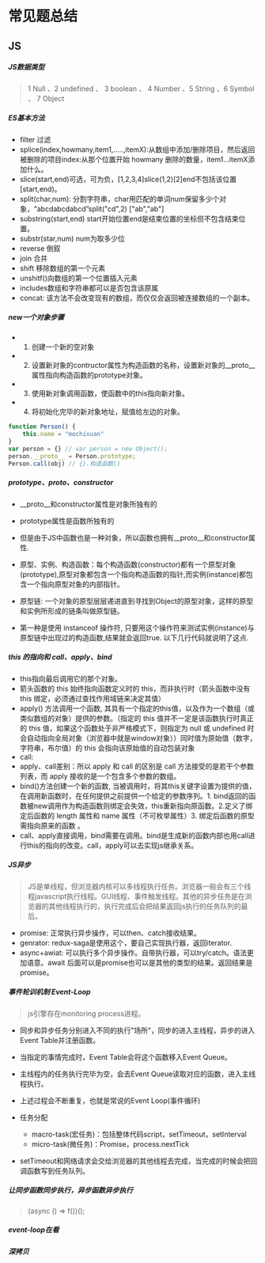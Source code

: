 # 常见题总结

## JS
##### JS数据类型
> 1 Null 、2 undefined 、 3 boolean 、 4 Number 、5 String 、6 Symbol 、 7 Object

##### ES基本方法
- filter 过滤
- splice(index,howmany,item1,.....,itemX):从数组中添加/删除项目，然后返回被删除的项目index:从那个位置开始 howmany 删除的数量，item1...itemX添加什么。
- slice(start,end)可选，可为负，[1,2,3,4]slice(1,2)[2]end不包括该位置[start,end)。
- split(char,num): 分割字符串，char用匹配的单词num保留多少个对象，“abcdabcdabcd”split("cd",2) ["ab","ab"]
- substring(start,end) start开始位置end是结束位置的坐标但不包含结束位置。
- substr(star,num) num为取多少位
- reverse 倒叙
- join 合并
- shift 移除数组的第一个元素
- unshitf()向数组的第一个位置插入元素
- includes数组和字符串都可以是否包含该原属
- concat: 该方法不会改变现有的数组，而仅仅会返回被连接数组的一个副本。

##### new一个对象步骤
- 1. 创建一个新的空对象 
- 2. 设置新对象的contructor属性为构造函数的名称，设置新对象的__proto__属性指向构造函数的prototype对象。
- 3. 使用新对象调用函数，使函数中的this指向新对象。
- 4. 将初始化完毕的新对象地址，赋值给左边的对象。

``` js
function Person() {
	this.name = "mochixuan"
}
var person = {} // var person = new Object();
person.__proto__ = Person.prototype;
Person.call(obj) // {}.构造函数()
```

##### prototype、__proto__、constructor
- __proto__和constructor属性是对象所独有的
- prototype属性是函数所独有的
- 但是由于JS中函数也是一种对象，所以函数也拥有__proto__和constructor属性.

- 原型、实例、构造函数：每个构造函数(constructor)都有一个原型对象(prototype),原型对象都包含一个指向构造函数的指针,而实例(instance)都包含一个指向原型对象的内部指针。
- 原型链: 一个对象的原型层层递进直到寻找到Object的原型对象，这样的原型和实例所形成的链条叫做原型链。
- 第一种是使用 instanceof 操作符, 只要用这个操作符来测试实例(instance)与原型链中出现过的构造函数,结果就会返回true. 以下几行代码就说明了这点.

##### this 的指向和 call、apply、bind 
- this指向最后调用它的那个对象。
- 箭头函数的 this 始终指向函数定义时的 this，而非执行时（箭头函数中没有 this 绑定，必须通过查找作用域链来决定其值）
- apply() 方法调用一个函数, 其具有一个指定的this值，以及作为一个数组（或类似数组的对象）提供的参数。（指定的 this 值并不一定是该函数执行时真正的 this 值，如果这个函数处于非严格模式下，则指定为 null 或 undefined 时会自动指向全局对象（浏览器中就是window对象））同时值为原始值（数字，字符串，布尔值）的 this 会指向该原始值的自动包装对象
- call: 
- apply、call差别：所以 apply 和 call 的区别是 call 方法接受的是若干个参数列表，而 apply 接收的是一个包含多个参数的数组。
- bind()方法创建一个新的函数, 当被调用时，将其this关键字设置为提供的值，在调用新函数时，在任何提供之前提供一个给定的参数序列。1. bind返回的函数被new调用作为构造函数则绑定会失效，this重新指向原函数。2.定义了绑定后函数的 length 属性和 name 属性（不可枚举属性）3. 绑定后函数的原型需指向原来的函数 。
- call、apply直接调用，bind需要在调用。bind是生成新的函数内部也用call进行this的指向的改变。call，apply可以去实现js继承关系。

##### JS异步
> JS是单线程，但浏览器内核可以多线程执行任务。浏览器一般会有三个线程javascript执行线程。GUI线程、事件触发线程。其他的异步任务是在浏览器的其他线程执行的，执行完成后会把结果返回js执行的任务队列的最后。

- promise: 正常执行异步操作，可以then、catch接收结果。
- genrator: redux-saga是使用这个，要自己实现执行器，返回iterator.
- async+awiat: 可以执行多个异步操作。自带执行器，可以try/catch。语法更加语意。await 后面可以是promise也可以是其他的类型的结果。返回结果是promise。

##### 事件轮训机制 Event-Loop
> js引擎存在monitoring process进程。

- 同步和异步任务分别进入不同的执行"场所"，同步的进入主线程，异步的进入Event Table并注册函数。
- 当指定的事情完成时，Event Table会将这个函数移入Event Queue。
- 主线程内的任务执行完毕为空，会去Event Queue读取对应的函数，进入主线程执行。
- 上述过程会不断重复，也就是常说的Event Loop(事件循环)

- 任务分配
	- macro-task(宏任务)：包括整体代码script，setTimeout，setInterval
	- micro-task(微任务)：Promise，process.nextTick
	
- setTimeout和网络请求会交给浏览器的其他线程去完成，当完成的时候会把回调函数写到任务队列。

##### 让同步函数同步执行，异步函数异步执行
> (async () => f())();

##### event-loop在看

##### 深拷贝